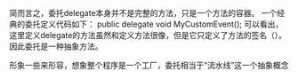 简而言之，委托delegate本身并不是完整的方法，只是一个方法的容器。
一个经典的委托定义代码如下：
	public delegate void MyCustomEvent();
可以看出，这里定义delegate的方法虽然和定义方法很像，但是它只定义了方法的签名（）。因此委托是一种抽象方法。

形象一些来形容，想象整个程序是一个工厂，委托相当于“流水线”这一个抽象概念